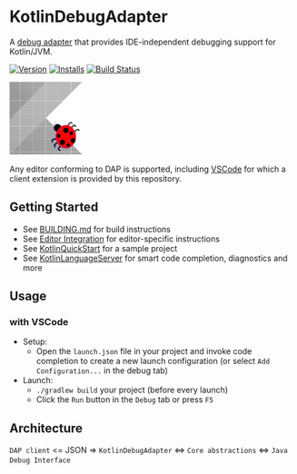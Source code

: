 # KotlinDebugAdapter
A [debug adapter](https://microsoft.github.io/debug-adapter-protocol/) that provides IDE-independent debugging support for Kotlin/JVM.

[![Version](https://vsmarketplacebadge.apphb.com/version-short/fwcd.kotlindebug.svg)](https://marketplace.visualstudio.com/items?itemName=fwcd.kotlindebug)
[![Installs](https://vsmarketplacebadge.apphb.com/installs-short/fwcd.kotlindebug.svg)](https://marketplace.visualstudio.com/items?itemName=fwcd.kotlindebug)
[![Build Status](https://travis-ci.org/fwcd/KotlinDebugAdapter.svg?branch=master)](https://travis-ci.org/fwcd/KotlinDebugAdapter)

![Icon](Icon128.png)

Any editor conforming to DAP is supported, including [VSCode](https://code.visualstudio.com) for which a client extension is provided by this repository.

## Getting Started
* See [BUILDING.md](BUILDING.md) for build instructions
* See [Editor Integration](editors/README.md) for editor-specific instructions
* See [KotlinQuickStart](https://github.com/fwcd/KotlinQuickStart) for a sample project
* See [KotlinLanguageServer](https://github.com/fwcd/KotlinLanguageServer) for smart code completion, diagnostics and more

## Usage

### with VSCode
* Setup:
    * Open the `launch.json` file in your project and invoke code completion to create a new launch configuration (or select `Add Configuration...` in the debug tab)
* Launch:
    * `./gradlew build` your project (before every launch)
	* Click the `Run` button in the `Debug` tab or press `F5`

## Architecture
`DAP client` <= JSON => `KotlinDebugAdapter` <=> `Core abstractions` <=> `Java Debug Interface`
